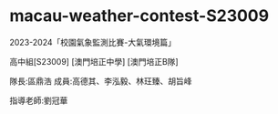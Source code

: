 # macau-weather-contest-S23009

2023-2024「校園氣象監測比賽-大氣環境篇」

 高中組[S23009]
 [澳門培正中學]
 [澳門培正B隊]
 
隊長:區鼎浩
成員:高德其、李泓毅、林玨臻、胡旨峰

指導老師:劉冠華
